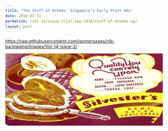 ```yaml
---
title: "The Stuff of Dreams: Singapore’s Early Print Ads"
date: 2018-07-31
permalink: /vol-14/issue-2/jul-sep-2018/stuff-of-dreams-sg/
layout: post
---
```


https://raw.githubusercontent.com/isomerpages/nlb-ba/staging/images/Vol-14-issue-2/


<img src="/images/Vol-14-issue-2/the-stuff-of-dreams/Dreams1.JPG">
<div style="background-color: white;"></i></div>